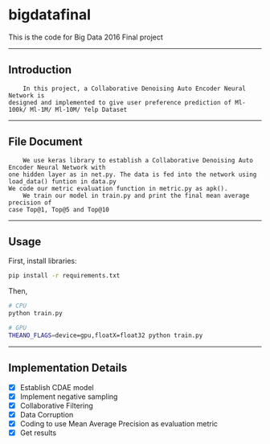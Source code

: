 # bigdatafinal
This is the code for Big Data 2016 Final project


------------
Introduction
------------ 
    
        In this project, a Collaborative Denoising Auto Encoder Neural Network is
    designed and implemented to give user preference prediction of Ml-100k/ Ml-1M/ Ml-10M/ Yelp Dataset


-------------
File Document
-------------

        We use keras library to establish a Collaborative Denoising Auto Encoder Neural Network with
    one hidden layer as in net.py. The data is fed into the network using load_data() funtion in data.py 
    We code our metric evaluation function in metric.py as apk().
        We train our model in train.py and print the final mean average precision of 
    case Top@1, Top@5 and Top@10
        
     
-----
Usage
-----   
First, install libraries:

```sh
pip install -r requirements.txt
```

Then,

```sh
# CPU
python train.py

# GPU
THEANO_FLAGS=device=gpu,floatX=float32 python train.py
```
----------------------
Implementation Details
----------------------

- [x] Establish CDAE model
- [x] Implement negative sampling
- [x] Collaborative Filtering 
- [x] Data Corruption
- [x] Coding to use Mean Average Precision as evaluation metric
- [x] Get results
